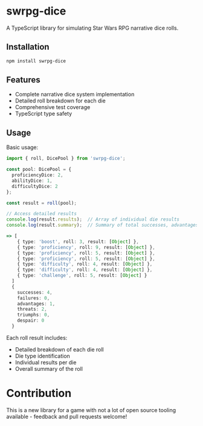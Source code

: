 # swrpg-dice

A TypeScript library for simulating Star Wars RPG narrative dice rolls.

## Installation

```bash
npm install swrpg-dice
```

## Features

- Complete narrative dice system implementation
- Detailed roll breakdown for each die
- Comprehensive test coverage
- TypeScript type safety

## Usage

Basic usage:

```typescript
import { roll, DicePool } from 'swrpg-dice';

const pool: DicePool = {
  proficiencyDice: 2,
  abilityDice: 1,
  difficultyDice: 2
};

const result = roll(pool);

// Access detailed results
console.log(result.results);  // Array of individual die results
console.log(result.summary);  // Summary of total successes, advantages, etc.

=> [
    { type: 'boost', roll: 3, result: [Object] },
    { type: 'proficiency', roll: 9, result: [Object] },
    { type: 'proficiency', roll: 5, result: [Object] },
    { type: 'proficiency', roll: 5, result: [Object] },
    { type: 'difficulty', roll: 4, result: [Object] },
    { type: 'difficulty', roll: 4, result: [Object] },
    { type: 'challenge', roll: 5, result: [Object] }
  ]
  {
    successes: 4,
    failures: 0,
    advantages: 1,
    threats: 2,
    triumphs: 0,
    despair: 0
  }

```

Each roll result includes:
- Detailed breakdown of each die roll
- Die type identification
- Individual results per die
- Overall summary of the roll

# Contribution

This is a new library for a game with not a lot of open source tooling available - feedback and pull requests welcome!